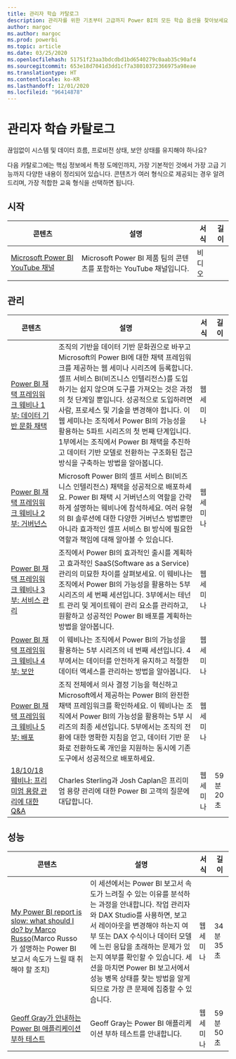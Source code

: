 ```yaml
---
title: 관리자 학습 카탈로그
description: 관리자를 위한 기초부터 고급까지 Power BI의 모든 학습 옵션을 찾아보세요.
author: margoc
ms.author: margoc
ms.prod: powerbi
ms.topic: article
ms.date: 03/25/2020
ms.openlocfilehash: 51751f23aa3bdcdbd1bd6540279c0aab35c90af4
ms.sourcegitcommit: 653e18d7041d3dd1cf7a38010372366975a98eae
ms.translationtype: HT
ms.contentlocale: ko-KR
ms.lasthandoff: 12/01/2020
ms.locfileid: "96414878"
---
```

# <a name="administrators-learning-catalog"></a>관리자 학습 카탈로그

끊임없이 시스템 및 데이터 흐름, 프로비전 상태, 보안 상태를 유지해야 하나요?

다음 카탈로그에는 핵심 정보에서 특정 도메인까지, 가장 기본적인 것에서 가장 고급 기능까지 다양한 내용이 정리되어 있습니다. 콘텐츠가 여러 형식으로 제공되는 경우 알려 드리며, 가장 적합한 교육 형식을 선택하면 됩니다.

## <a name="get-started"></a>시작<a name="get-started"></a>
| 콘텐츠 | 설명  | 서식 | 길이 |
|---------|--------------|--------|--------|
| [Microsoft Power BI YouTube 채널](https://www.youtube.com/user/mspowerbi/videos) | Microsoft Power BI 제품 팀의 콘텐츠를 포함하는 YouTube 채널입니다. | 비디오 |        |
## <a name="administer"></a>관리<a name="administer"></a>
| 콘텐츠 | 설명  | 서식 | 길이 |
|-------------------------------------------------------------------------------------|---------------------------------------------------------------------|--------|--------|
| [Power BI 채택 프레임워크 웨비나 1부: 데이터 기반 문화 채택](https://info.microsoft.com/ww-landing-powerbi-adoption-ondemand.html?Is=Website)                                | 조직의 기반을 데이터 기반 문화권으로 바꾸고 Microsoft의 Power BI에 대한 채택 프레임워크를 제공하는 웹 세미나 시리즈에 등록합니다. 셀프 서비스 BI(비즈니스 인텔리전스)를 도입하기는 쉽지 않으며 도구를 가져오는 것은 과정의 첫 단계일 뿐입니다. 성공적으로 도입하려면 사람, 프로세스 및 기술을 변경해야 합니다. 이 웹 세미나는 조직에서 Power BI의 가능성을 활용하는 5파트 시리즈의 첫 번째 단계입니다. 1부에서는 조직에서 Power BI 채택을 추진하고 데이터 기반 모델로 전환하는 구조화된 접근 방식을 구축하는 방법을 알아봅니다.   | 웹 세미나 |                 |
| [Power BI 채택 프레임워크 웨비나 2부: 거버넌스](https://info.microsoft.com/ww-ondemand-powerbi-governance.html?Is=Website)  | Microsoft Power BI의 셀프 서비스 BI(비즈니스 인텔리전스) 채택을 성공적으로 배포하세요. Power BI 채택 시 거버넌스의 역할을 간략하게 설명하는 웨비나에 참석하세요. 여러 유형의 BI 솔루션에 대한 다양한 거버넌스 방법뿐만 아니라 효과적인 셀프 서비스 BI 방식에 필요한 역할과 책임에 대해 알아볼 수 있습니다.  | 웹 세미나 |                 |
| [Power BI 채택 프레임워크 웨비나 3부: 서비스 관리](https://info.microsoft.com/ww-ondemand-pbi-adoption-framework-part3.html)  | 조직에서 Power BI의 효과적인 출시를 계획하고 효과적인 SaaS(Software as a Service) 관리의 미묘한 차이를 살펴보세요. 이 웨비나는 조직에서 Power BI의 가능성을 활용하는 5부 시리즈의 세 번째 세션입니다. 3부에서는 테넌트 관리 및 게이트웨이 관리 요소를 관리하고, 원활하고 성공적인 Power BI 배포를 계획하는 방법을 알아봅니다.  | 웹 세미나 |                 |
| [Power BI 채택 프레임워크 웨비나 4부: 보안](https://info.microsoft.com/ww-ondemand-pbi-adoption-framework-part4.html)  | 이 웨비나는 조직에서 Power BI의 가능성을 활용하는 5부 시리즈의 네 번째 세션입니다. 4부에서는 데이터를 안전하게 유지하고 적절한 데이터 액세스를 관리하는 방법을 알아봅니다.  | 웹 세미나 |                 |
| [Power BI 채택 프레임워크 웨비나 5부: 배포](https://info.microsoft.com/ww-ondemand-powerbi-adoption-part5-rollout.html)   | 조직 전체에서 의사 결정 기능을 혁신하고 Microsoft에서 제공하는 Power BI의 완전한 채택 프레임워크를 확인하세요. 이 웨비나는 조직에서 Power BI의 가능성을 활용하는 5부 시리즈의 최종 세션입니다. 5부에서는 조직의 전환에 대한 명확한 지침을 얻고, 데이터 기반 문화로 전환하도록 개인을 지원하는 동시에 기존 도구에서 성공적으로 배포하세요.  | 웹 세미나 |                 |
| [18/10/18 웨비나: 프리미엄 용량 관리에 대한 Q&A](https://community.powerbi.com/t5/Webinars-and-Video-Gallery/10-18-18-Webinar-Q-amp-A-on-Managing-Premium-Capacities/td-p/535555)  | Charles Sterling과 Josh Caplan은 프리미엄 용량 관리에 대한 Power BI 고객의 질문에 대답합니다.  | 웹 세미나 | 59분 20초     |
## <a name="performance"></a>성능<a name="performance"></a>
| 콘텐츠 | 설명  | 서식 | 길이 |
|-------------------------------------------------------------------------------------|---------------------------------------------------------------------|--------|--------|
| [My Power BI report is slow: what should I do? by Marco Russo](https://community.powerbi.com/t5/Webinars-and-Video-Gallery/My-Power-BI-report-is-slow-what-should-I-do-by-Marco-Russo/td-p/547348)(Marco Russo가 설명하는 Power BI 보고서 속도가 느릴 때 취해야 할 조치) | 이 세션에서는 Power BI 보고서 속도가 느려질 수 있는 이유를 분석하는 과정을 안내합니다. 작업 관리자와 DAX Studio를 사용하면, 보고서 레이아웃을 변경해야 하는지 여부 또는 DAX 수식이나 데이터 모델에 느린 응답을 초래하는 문제가 있는지 여부를 확인할 수 있습니다.  세션을 마치면 Power BI 보고서에서 성능 병목 상태를 찾는 방법을 알게 되므로 가장 큰 문제에 집중할 수 있습니다.  | 웹 세미나 | 34분 35초     |
| [Geoff Gray가 안내하는 Power BI 애플리케이션 부하 테스트](https://community.powerbi.com/t5/Webinars-and-Video-Gallery/Load-Test-your-Power-BI-Applications-with-Geoff-Gray/td-p/397357)  | Geoff Gray는 Power BI 애플리케이션 부하 테스트를 안내합니다.  | 웹 세미나 | 59분 50초     |
